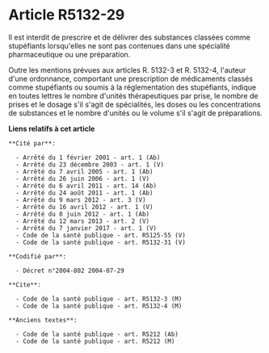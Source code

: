 # Article R5132-29

Il est interdit de prescrire et de délivrer des substances classées comme stupéfiants lorsqu'elles ne sont pas contenues dans
une spécialité pharmaceutique ou une préparation.

Outre les mentions prévues aux articles R. 5132-3 et R. 5132-4, l'auteur d'une ordonnance, comportant une prescription de
médicaments classés comme stupéfiants ou soumis à la réglementation des stupéfiants, indique en toutes lettres le nombre
d'unités thérapeutiques par prise, le nombre de prises et le dosage s'il s'agit de spécialités, les doses ou les
concentrations de substances et le nombre d'unités ou le volume s'il s'agit de préparations.

**Liens relatifs à cet article**

	**Cité par**:

	  - Arrêté du 1 février 2001 - art. 1 (Ab)
	  - Arrêté du 23 décembre 2003 - art. 1 (V)
	  - Arrêté du 7 avril 2005 - art. 1 (Ab)
	  - Arrêté du 26 juin 2006 - art. 1 (V)
	  - Arrêté du 6 avril 2011 - art. 14 (Ab)
	  - Arrêté du 24 août 2011 - art. 1 (Ab)
	  - Arrêté du 9 mars 2012 - art. 3 (V)
	  - Arrêté du 16 avril 2012 - art. 1 (V)
	  - Arrêté du 8 juin 2012 - art. 1 (Ab)
	  - Arrêté du 12 mars 2013 - art. 2 (V)
	  - Arrêté du 7 janvier 2017 - art. 1 (V)
	  - Code de la santé publique - art. R5125-55 (V)
	  - Code de la santé publique - art. R5132-31 (V)

	**Codifié par**:

	  - Décret n°2004-802 2004-07-29

	**Cite**:

	  - Code de la santé publique - art. R5132-3 (M)
	  - Code de la santé publique - art. R5132-4 (M)

	**Anciens textes**:

	  - Code de la santé publique - art. R5212 (Ab)
	  - Code de la santé publique - art. R5212 (M)
